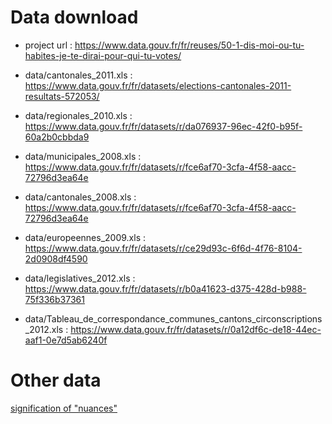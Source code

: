# Data download
* project url : https://www.data.gouv.fr/fr/reuses/50-1-dis-moi-ou-tu-habites-je-te-dirai-pour-qui-tu-votes/

* data/cantonales_2011.xls :
  https://www.data.gouv.fr/fr/datasets/elections-cantonales-2011-resultats-572053/

* data/regionales_2010.xls :
  https://www.data.gouv.fr/fr/datasets/r/da076937-96ec-42f0-b95f-60a2b0cbbda9

* data/municipales_2008.xls :
  https://www.data.gouv.fr/fr/datasets/r/fce6af70-3cfa-4f58-aacc-72796d3ea64e

* data/cantonales_2008.xls :
  https://www.data.gouv.fr/fr/datasets/r/fce6af70-3cfa-4f58-aacc-72796d3ea64e

* data/europeennes_2009.xls :
  https://www.data.gouv.fr/fr/datasets/r/ce29d93c-6f6d-4f76-8104-2d0908df4590

* data/legislatives_2012.xls :
 https://www.data.gouv.fr/fr/datasets/r/b0a41623-d375-428d-b988-75f336b37361

* data/Tableau_de_correspondance_communes_cantons_circonscriptions_2012.xls :
  https://www.data.gouv.fr/fr/datasets/r/0a12df6c-de18-44ec-aaf1-0e7d5ab6240f

# Other data
[signification of "nuances"](https://fr.wikipedia.org/wiki/R%C3%A9pertoire_national_des_%C3%A9lus#Nuances_politiques)
